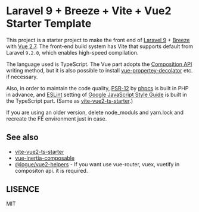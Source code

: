 # Laravel 9 + Breeze + Vite + Vue2 Starter Template

This project is a starter project to make the front end of [Laravel 9](https://github.com/laravel/laravel) + [Breeze](https://github.com/laravel/breeze) with [Vue 2.7](https://vuejs.org/). The front-end build system has Vite that supports default from Laravel `9.2.0`, which enables high-speed compilation.

The language used is TypeScript. The Vue part adopts the [Composition API](https://github.com/vuejs/composition-api) writing method, but it is also possible to install [vue-propertey-decolator](https://github.com/kaorun343/vue-property-decorator) etc. if necessary.

Also, in order to maintain the code quality, [PSR-12](https://www.php-fig.org/psr/psr-12/) by [phpcs](https://github.com/squizlabs/PHP_CodeSniffer) is built in PHP in advance, and [ESLint](https://eslint.org/) setting of [Google JavaScript Style Guide](https://google.github.io/styleguide/jsguide.html) is built in the TypeScript part. (Same as [vite-vue2-ts-starter](https://github.com/logue/vite-vue2-ts-starter).)

If you are using an older version, delete node_moduls and yarn.lock and recreate the FE environment just in case.

## See also

- [vite-vue2-ts-starter](https://github.com/logue/vite-vue2-ts-starter)
- [vue-inertia-composable](https://github.com/logue/vue-inertia-composable)
- [@logue/vue2-helpers](https://github.com/logue/vue2-helpers) - If you want use vue-router, vuex, vuetify in compositon api. it is required.

## LISENCE

MIT
